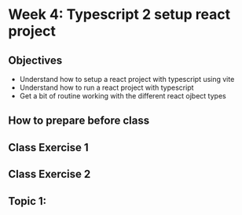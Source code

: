 # Week 4: Typescript 2 setup react project

## Objectives

- Understand how to setup a react project with typescript using vite
- Understand how to run a react project with typescript
- Get a bit of routine working with the different react ojbect types

## How to prepare before class


## Class Exercise 1

## Class Exercise 2

## Topic 1:

